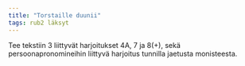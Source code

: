 ```yaml
---
title: "Torstaille duunii"
tags: rub2 läksyt
---
```


Tee tekstiin 3 liittyvät harjoitukset 4A, 7 ja 8(+), sekä persoonapronomineihin liittyvä harjoitus tunnilla jaetusta monisteesta.
